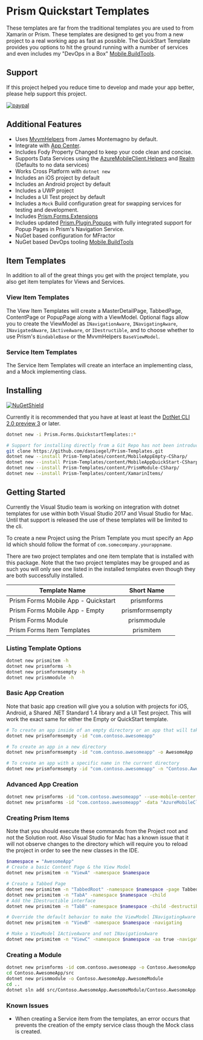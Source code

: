 # Prism Quickstart Templates

These templates are far from the traditional templates you are used to from Xamarin or Prism. These templates are designed to get you from a new project to a real working app as fast as possible. The QuickStart Template provides you options to hit the ground running with a number of services and even includes my "DevOps in a Box" [Mobile.BuildTools](https://github.com/dansiegel/Mobile.BuildTools).

## Support

If this project helped you reduce time to develop and made your app better, please help support this project.

[![paypal](https://www.paypalobjects.com/en_US/i/btn/btn_donateCC_LG.gif)](https://www.paypal.me/dansiegel)

## Additional Features

- Uses [MvvmHelpers](https://github.com/jamesmontemagno/mvvm-helpers) from James Montemagno by default.
- Integrate with [App Center](https://appcenter.ms).
- Includes Fody Property Changed to keep your code clean and concise.
- Supports Data Services using the [AzureMobileClient.Helpers](https://github.com/dansiegel/AzureMobileClient.Helpers) and [Realm](https://github.com/realm/realm-dotnet) (Defaults to no data services)
- Works Cross Platform with `dotnet new`
- Includes an iOS project by default
- Includes an Android project by default
- Includes a UWP project
- Includes a UI Test project by default
- Includes a `Mock` Build configuration great for swapping services for testing and development.
- Includes [Prism.Forms.Extensions](https://www.nuget.org/packages/Prism.Forms.Extensions/)
- Includes updated [Prism.Plugin.Popups](https://github.com/dansiegel/Prism.Plugin.Popups) with fully integrated support for Popup Pages in Prism's Navigation Service.
- NuGet based configuration for MFractor
- NuGet based DevOps tooling [Mobile.BuildTools](https://github.com/dansiegel/Mobile.BuildTools)

## Item Templates

In addition to all of the great things you get with the project template, you also get item templates for Views and Services.

### View Item Templates

The View Item Templates will create a MasterDetailPage, TabbedPage, ContentPage or PopupPage along with a ViewModel. Optional flags allow you to create the ViewModel as `INavigationAware`, `INavigatingAware`, `INavigatedAware`, `IActiveAware`, or `IDestructible`, and to choose whether to use Prism's `BindableBase` or the MvvmHelpers `BaseViewModel`.

### Service Item Templates

The Service Item Templates will create an interface an implementing class, and a Mock implementing class.

## Installing

[![NuGetShield]][NuGetPage]

Currently it is recommended that you have at least at least the [DotNet CLI 2.0 preview 3](https://github.com/dotnet/cli/tree/release/2.0.0) or later.

```bash
dotnet new -i Prism.Forms.QuickstartTemplates::*
```

```bash
# Support for installing directly from a Git Repo has not been introduced and as such it must be done locally
git clone https://github.com/dansiegel/Prism-Templates.git
dotnet new --install Prism-Templates/content/MobileAppEmpty-CSharp/
dotnet new --install Prism-Templates/content/MobileAppQuickStart-CSharp/
dotnet new --install Prism-Templates/content/PrismModule-CSharp/
dotnet new --install Prism-Templates/content/XamarinItems/
```

## Getting Started

Currently the Visual Studio team is working on integration with dotnet templates for use within both Visual Studio 2017 and Visual Studio for Mac. Until that support is released the use of these templates will be limited to the cli.

To create a new Project using the Prism Template you must specify an App Id which should follow the format of `com.somecompany.yourappname`.

There are two project templates and one item template that is installed with this package. Note that the two project templates may be grouped and as such you will only see one listed in the installed templates even though they are both successfully installed.

| Template Name | Short Name |
|---------------|:----------:|
| Prism Forms Mobile App - Quickstart | prismforms |
| Prism Forms Mobile App - Empty | prismformsempty |
| Prism Forms Module | prismmodule |
| Prism Forms Item Templates | prismitem |

### Listing Template Options

```bash
dotnet new prismitem -h
dotnet new prismforms -h
dotnet new prismformsempty -h
dotnet new prismmodule -h
```

### Basic App Creation

Note that basic app creation will give you a solution with projects for iOS, Android, a Shared .NET Standard 1.4 library and a UI Test project. This will work the exact same for either the Empty or QuickStart template.

```bash
# To create an app inside of an empty directory or an app that will take the name of the parent directory
dotnet new prismformsempty -id "com.contoso.awesomeapp"

# To create an app in a new directory
dotnet new prismformsempty -id "com.contoso.awesomeapp" -o AwesomeApp

# To create an app with a specific name in the current directory
dotnet new prismformsempty -id "com.contoso.awesomeapp" -n "Contoso.AwesomeApp"
```

### Advanced App Creation

```bash
dotnet new prismforms -id "com.contoso.awesomeapp" --use-mobile-center true -ios-secret "{your iOS secret}" -android-secret "{your Android secret}"
dotnet new prismforms -id "com.contoso.awesomeapp" -data "AzureMobileClient" -fr "netstandard1.5" -client-id "{Your Authentication Client Id}"
```

### Creating Prism Items

Note that you should execute these commands from the Project root and not the Solution root. Also Visual Studio for Mac has a known issue that it will not observe changes to the directory which will require you to reload the project in order to see the new classes in the IDE.

```bash
$namespace = "AwesomeApp"
# Create a basic Content Page & the View Model
dotnet new prismitem -n "ViewA" -namespace $namespace

# Create a Tabbed Page
dotnet new prismitem -n "TabbedRoot" -namespace $namespace -page TabbedPage
dotnet new prismitem -n "TabA" -namespace $namespace -child
# Add the IDestructible interface
dotnet new prismitem -n "TabB" -namespace $namespace -child -destructible

# Override the default behavior to make the ViewModel INavigatingAware instead of INavigationAware
dotnet new prismitem -n "ViewB" -namespace $namespace -navigating

# Make a ViewModel IActiveAware and not INavigationAware
dotnet new prismitem -n "ViewC" -namespace $namespace -aa true -navigation false
```

### Creating a Module

```bash
dotnet new prismforms -id com.contoso.awesomeapp -o Contoso.AwesomeApp
cd Contoso.AwesomeApp/src
dotnet new prismmodule -o Contoso.AwesomeApp.AwesomeModule
cd ..
dotnet sln add src/Contoso.AwesomeApp.AwesomeModule/Contoso.AwesomeApp.AwesomeModule.csproj
```

### Known Issues

- When creating a Service item from the templates, an error occurs that prevents the creation of the empty service class though the Mock class is created.

[MyGetShield]: https://img.shields.io/myget/dansiegel-templates/vpre/Prism.Forms.Templates.svg
[MyGetPage]: https://www.myget.org/feed/dansiegel-templates/package/nuget/Prism.Forms.Templates
[NuGetShield]: https://img.shields.io/nuget/vpre/Prism.Forms.QuickstartTemplates.svg
[NuGetPage]: https://www.nuget.org/packages/Prism.Forms.QuickstartTemplates